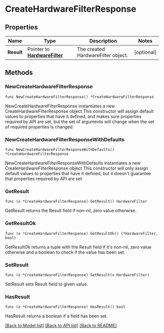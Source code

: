 # CreateHardwareFilterResponse

## Properties

Name | Type | Description | Notes
------------ | ------------- | ------------- | -------------
**Result** | Pointer to [**HardwareFilter**](HardwareFilter.md) | The created HardwareFilter object. | [optional] 

## Methods

### NewCreateHardwareFilterResponse

`func NewCreateHardwareFilterResponse() *CreateHardwareFilterResponse`

NewCreateHardwareFilterResponse instantiates a new CreateHardwareFilterResponse object
This constructor will assign default values to properties that have it defined,
and makes sure properties required by API are set, but the set of arguments
will change when the set of required properties is changed

### NewCreateHardwareFilterResponseWithDefaults

`func NewCreateHardwareFilterResponseWithDefaults() *CreateHardwareFilterResponse`

NewCreateHardwareFilterResponseWithDefaults instantiates a new CreateHardwareFilterResponse object
This constructor will only assign default values to properties that have it defined,
but it doesn't guarantee that properties required by API are set

### GetResult

`func (o *CreateHardwareFilterResponse) GetResult() HardwareFilter`

GetResult returns the Result field if non-nil, zero value otherwise.

### GetResultOk

`func (o *CreateHardwareFilterResponse) GetResultOk() (*HardwareFilter, bool)`

GetResultOk returns a tuple with the Result field if it's non-nil, zero value otherwise
and a boolean to check if the value has been set.

### SetResult

`func (o *CreateHardwareFilterResponse) SetResult(v HardwareFilter)`

SetResult sets Result field to given value.

### HasResult

`func (o *CreateHardwareFilterResponse) HasResult() bool`

HasResult returns a boolean if a field has been set.


[[Back to Model list]](../README.md#documentation-for-models) [[Back to API list]](../README.md#documentation-for-api-endpoints) [[Back to README]](../README.md)


